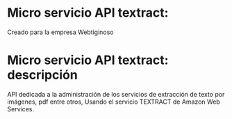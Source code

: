 # Micro servicio API textract:
Creado para la empresa Webtiginoso

# Micro servicio API textract: descripción

API dedicada a la administración de los servicios de extracción de texto por imágenes, pdf entre otros, Usando el servicio TEXTRACT de Amazon Web Services. 
